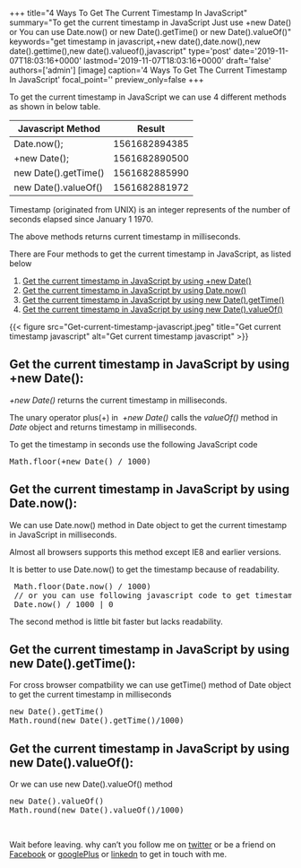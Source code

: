 +++
title="4 Ways To Get The Current Timestamp In JavaScript"
summary="To get the current timestamp in JavaScript Just use +new Date() or You can use Date.now() or new Date().getTime() or new Date().valueOf()"
keywords="get timestamp in javascript,+new date(),date.now(),new date().gettime(),new date().valueof(),javascript"
type='post'
date='2019-11-07T18:03:16+0000'
lastmod='2019-11-07T18:03:16+0000'
draft='false'
authors=['admin']
[image]
caption='4 Ways To Get The Current Timestamp In JavaScript'
focal_point=''
preview_only=false
+++








To get the current timestamp in JavaScript we can use 4 different methods as shown in below table.

<div class='table-responsive'><table class='table'><thead><tr class="row-1 odd"><th class="column-1">Javascript Method</th><th class="column-2">Result</th></tr></thead><tbody class="row-hover"><tr class="row-2 even"><td class="column-1">Date.now();</td><td class="column-2">1561682894385</td></tr><tr class="row-3 odd"><td class="column-1">+new Date();</td><td class="column-2">1561682890500</td></tr><tr class="row-4 even"><td class="column-1">new Date().getTime()</td><td class="column-2">1561682885990</td></tr><tr class="row-5 odd"><td class="column-1">new Date().valueOf()</td><td class="column-2">1561682881972</td></tr></tbody></table></div>

Timestamp (originated from UNIX) is an integer represents of the number of seconds elapsed since January 1 1970.

The above methods returns current timestamp in milliseconds.

There are Four methods to get the current timestamp in JavaScript, as listed below

<ol><li><a href="#step-1">Get the current timestamp in JavaScript by using +new Date()</a></li><li><a href="#step-2">Get the current timestamp in JavaScript by using Date.now()</a></li><li><a href="#step-3">Get the current timestamp in JavaScript by using new Date().getTime()</a></li><li><a href="#step-4">Get the current timestamp in JavaScript by using new Date().valueOf()</a></li></ol>

{{< figure src="Get-current-timestamp-javascript.jpeg" title="Get current timestamp javascript" alt="Get current timestamp javascript" >}}

## Get the current timestamp in JavaScript by using +new Date():

<em>+new Date()&nbsp;</em>returns the current timestamp in milliseconds.

The unary operator plus(+) in&nbsp; <em>+new Date()&nbsp;</em>calls the <em>valueOf()</em> method in <em>Date</em> object and returns timestamp in milliseconds.

To get the timestamp in seconds use the following JavaScript code

<pre>Math.floor(+new Date() / 1000)</pre>

## Get the current timestamp in JavaScript by using Date.now():

We can use Date.now() method in Date object to get the current timestamp in JavaScript in milliseconds.

Almost all browsers supports this method except IE8 and earlier versions.

It is better to use Date.now() to get the timestamp because of readability.

<pre>&nbsp;Math.floor(Date.now() / 1000)
 // or you can use following javascript code to get timestamp in seconds
 Date.now() / 1000 | 0</pre>

The second method is little bit faster but lacks readability.

## Get the current timestamp in JavaScript by using new Date().getTime():

For cross browser compatbility we can use getTime() method of Date object to get the current timestamp in milliseconds

<pre>new Date().getTime()
Math.round(new Date().getTime()/1000)</pre>

## Get the current timestamp in JavaScript by using new Date().valueOf():

Or we can use new Date().valueOf() method

<pre>new Date().valueOf()
Math.round(new Date().valueOf()/1000)</pre>

&nbsp;

Wait before leaving.
why can’t you follow me on <a href="https://twitter.com/arungudelli" target="_blank">twitter</a> or be a friend on <a href="https://www.facebook.com/gudelliArun" target="_blank">Facebook</a> or <a href="https://plus.google.com/+ArunkumarGudelli" target="_blank">googlePlus</a> or <a href="https://www.linkedin.com/in/arungudelli/" target="_blank">linkedn</a> to get in touch with me.







